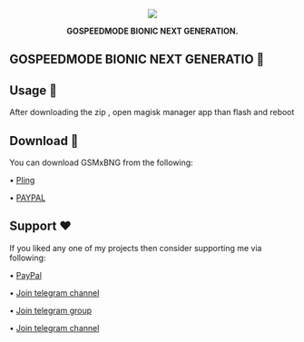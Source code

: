 <p align="center">
<img src="![gsmxbng magisk module](https://images.pling.com/img/00/00/62/49/85/1943570/img-1393.png)">
</p>

<p align="center"><b>GOSPEEDMODE BIONIC NEXT GENERATION.</b></p>





## GOSPEEDMODE BIONIC NEXT GENERATIO 🚀

## Usage 🔢
After downloading the zip , open magisk manager app than flash and reboot

## Download 📲
You can download GSMxBNG from the following:

• [Pling](https://www.pling.com/p/1943570/)

• [PAYPAL](https://paypal.me/revGSM)

## Support ❤️
If you liked any one of my projects then consider supporting me via following:

• [PayPal](https://paypal.me/revGSM)

• [Join telegram channel](https://t.me/godTspeed)

• [Join telegram group](https://t.me/godpseedmode)

• [Join telegram channel](https://godTspeed.xyz)
